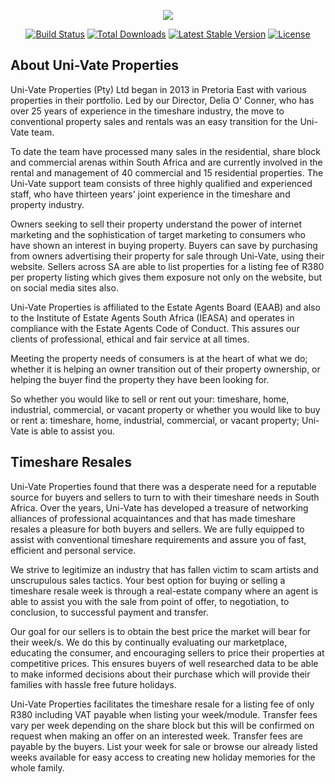 <p align="center"><img src="https://laravel.com/assets/img/components/logo-laravel.svg"></p>

<p align="center">
<a href="https://travis-ci.org/laravel/framework"><img src="https://travis-ci.org/laravel/framework.svg" alt="Build Status"></a>
<a href="https://packagist.org/packages/laravel/framework"><img src="https://poser.pugx.org/laravel/framework/d/total.svg" alt="Total Downloads"></a>
<a href="https://packagist.org/packages/laravel/framework"><img src="https://poser.pugx.org/laravel/framework/v/stable.svg" alt="Latest Stable Version"></a>
<a href="https://packagist.org/packages/laravel/framework"><img src="https://poser.pugx.org/laravel/framework/license.svg" alt="License"></a>
</p>

## About Uni-Vate Properties

Uni-Vate Properties (Pty) Ltd began in 2013 in Pretoria East with various properties in their portfolio. Led by our Director, Delia O' Conner, who has over 25 years of experience in the timeshare industry, the move to conventional property sales and rentals was an easy transition for the Uni-Vate team.

To date the team have processed many sales in the residential, share block and commercial arenas within South Africa and are currently involved in the rental and management of 40 commercial and 15 residential properties. The Uni-Vate support team consists of three highly qualified and experienced staff, who have thirteen years' joint experience in the timeshare and property industry.

Owners seeking to sell their property understand the power of internet marketing and the sophistication of target marketing to consumers who have shown an interest in buying property. Buyers can save by purchasing from owners advertising their property for sale through Uni-Vate, using their website. Sellers across SA are able to list properties for a listing fee of R380 per property listing which gives them exposure not only on the website, but on social media sites also.

Uni-Vate Properties is affiliated to the Estate Agents Board (EAAB) and also to the Institute of Estate Agents South Africa (IEASA) and operates in compliance with the Estate Agents Code of Conduct. This assures our clients of professional, ethical and fair service at all times.

Meeting the property needs of consumers is at the heart of what we do; whether it is helping an owner transition out of their property ownership, or helping the buyer find the property they have been looking for.

So whether you would like to sell or rent out your: timeshare, home, industrial, commercial, or vacant property or whether you would like to buy or rent a: timeshare, home, industrial, commercial, or vacant property; Uni-Vate is able to assist you.

## Timeshare Resales

Uni-Vate Properties found that there was a desperate need for a reputable source for buyers and sellers to turn to with their timeshare needs in South Africa. Over the years, Uni-Vate has developed a treasure of networking alliances of professional acquaintances and that has made timeshare resales a pleasure for both buyers and sellers. We are fully equipped to assist with conventional timeshare requirements and assure you of fast, efficient and personal service.

We strive to legitimize an industry that has fallen victim to scam artists and unscrupulous sales tactics. Your best option for buying or selling a timeshare resale week is through a real-estate company where an agent is able to assist you with the sale from point of offer, to negotiation, to conclusion, to successful payment and transfer.

Our goal for our sellers is to obtain the best price the market will bear for their week/s. We do this by continually evaluating our marketplace, educating the consumer, and encouraging sellers to price their properties at competitive prices. This ensures buyers of well researched data to be able to make informed decisions about their purchase which will provide their families with hassle free future holidays.

Uni-Vate Properties facilitates the timeshare resale for a listing fee of only R380 including VAT payable when listing your week/module. Transfer fees vary per week depending on the share block but this will be confirmed on request when making an offer on an interested week. Transfer fees are payable by the buyers. List your week for sale or browse our already listed weeks available for easy access to creating new holiday memories for the whole family.
